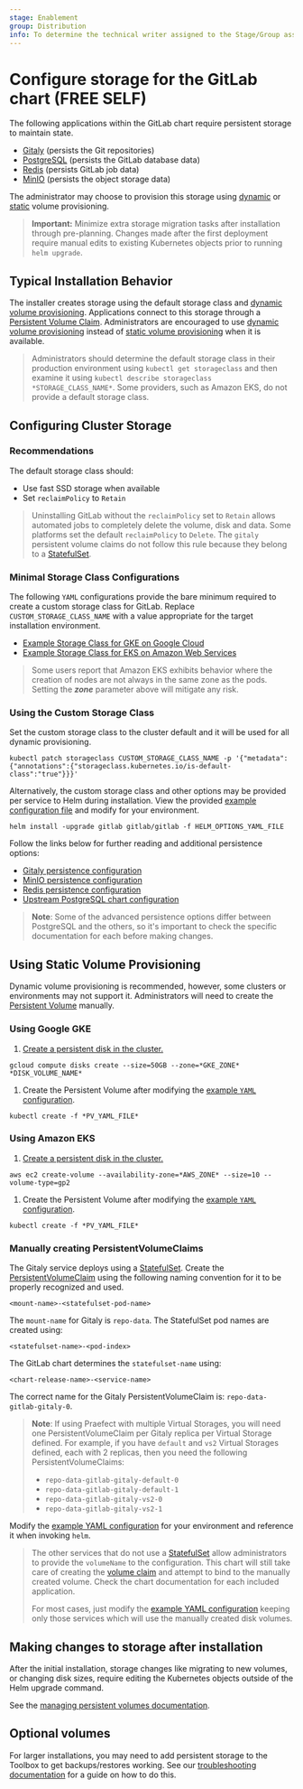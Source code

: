 ```yaml
---
stage: Enablement
group: Distribution
info: To determine the technical writer assigned to the Stage/Group associated with this page, see https://about.gitlab.com/handbook/engineering/ux/technical-writing/#designated-technical-writers
---
```


# Configure storage for the GitLab chart **(FREE SELF)**

The following applications within the GitLab chart require persistent storage to maintain state.

- [Gitaly](../charts/gitlab/gitaly/index.md) (persists the Git repositories)
- [PostgreSQL](https://github.com/bitnami/charts/tree/master/bitnami/postgresql) (persists the GitLab database data)
- [Redis](https://github.com/bitnami/charts/tree/master/bitnami/redis) (persists GitLab job data)
- [MinIO](../charts/minio/index.md) (persists the object storage data)

The administrator may choose to provision this storage using [dynamic](https://kubernetes.io/docs/concepts/storage/persistent-volumes/#dynamic) or [static](https://kubernetes.io/docs/concepts/storage/persistent-volumes/#static) volume provisioning.

> **Important:** Minimize extra storage migration tasks after installation through pre-planning. Changes made
> after the first deployment require manual edits to existing Kubernetes objects prior to running `helm upgrade`.

## Typical Installation Behavior

The installer creates storage using the default storage class and [dynamic volume provisioning](https://kubernetes.io/docs/concepts/storage/persistent-volumes/#dynamic). Applications
connect to this storage through a [Persistent Volume Claim](https://kubernetes.io/docs/concepts/storage/persistent-volumes/#persistentvolumeclaims). Administrators are encouraged to use [dynamic volume provisioning](https://kubernetes.io/docs/concepts/storage/persistent-volumes/#dynamic)
instead of [static volume provisioning](https://kubernetes.io/docs/concepts/storage/persistent-volumes/#static) when it is available.

> Administrators should determine the default storage class in their production environment using `kubectl get storageclass`
> and then examine it using `kubectl describe storageclass *STORAGE_CLASS_NAME*`. Some providers, such as Amazon EKS, do not provide a default storage class.

## Configuring Cluster Storage

### Recommendations

The default storage class should:

- Use fast SSD storage when available
- Set `reclaimPolicy` to `Retain`

> Uninstalling GitLab without the `reclaimPolicy` set to `Retain` allows automated jobs to completely delete the volume, disk and data.
> Some platforms set the default `reclaimPolicy` to `Delete`. The `gitaly` persistent volume claims do not follow this rule because
> they belong to a [StatefulSet](https://kubernetes.io/docs/concepts/workloads/controllers/statefulset/).

### Minimal Storage Class Configurations

The following `YAML` configurations provide the bare minimum required to create a custom storage class for GitLab. Replace
`CUSTOM_STORAGE_CLASS_NAME` with a value appropriate for the target installation environment.

- [Example Storage Class for GKE on Google Cloud](https://gitlab.com/gitlab-org/charts/gitlab/blob/master/examples/storage/gke_storage_class.yml)
- [Example Storage Class for EKS on Amazon Web Services](https://gitlab.com/gitlab-org/charts/gitlab/blob/master/examples/storage/eks_storage_class.yml)

> Some users report that Amazon EKS exhibits behavior where the creation of nodes are not always
> in the same zone as the pods. Setting the ***zone*** parameter above will mitigate any risk.

### Using the Custom Storage Class

Set the custom storage class to the cluster default and it will be used for all dynamic provisioning.

```shell
kubectl patch storageclass CUSTOM_STORAGE_CLASS_NAME -p '{"metadata": {"annotations":{"storageclass.kubernetes.io/is-default-class":"true"}}}'
```

Alternatively, the custom storage class and other options may be provided per service to Helm during installation. View
the provided [example configuration file](https://gitlab.com/gitlab-org/charts/gitlab/blob/master/examples/storage/helm_options.yml) and modify for your environment.

```shell
helm install -upgrade gitlab gitlab/gitlab -f HELM_OPTIONS_YAML_FILE
```

Follow the links below for further reading and additional persistence options:

- [Gitaly persistence configuration](../charts/gitlab/gitaly/index.md#git-repository-persistence)
- [MinIO persistence configuration](../charts/minio/index.md#persistence)
- [Redis persistence configuration](https://github.com/bitnami/charts/tree/master/bitnami/redis#persistence)
- [Upstream PostgreSQL chart configuration](https://github.com/bitnami/charts/tree/master/bitnami/postgresql#configuration-and-installation-details)

> **Note**: Some of the advanced persistence options differ between PostgreSQL and the others, so it's important to check
> the specific documentation for each before making changes.

## Using Static Volume Provisioning

Dynamic volume provisioning is recommended, however, some clusters or environments may not support it. Administrators
will need to create the [Persistent Volume](https://kubernetes.io/docs/concepts/storage/persistent-volumes/#persistent-volumes) manually.

### Using Google GKE

1. [Create a persistent disk in the cluster.](https://kubernetes.io/docs/concepts/storage/volumes/#creating-a-pd)

```shell
gcloud compute disks create --size=50GB --zone=*GKE_ZONE* *DISK_VOLUME_NAME*
```

1. Create the Persistent Volume after modifying the [example `YAML` configuration](https://gitlab.com/gitlab-org/charts/gitlab/blob/master/examples/storage/gke_pv_example.yml).

```shell
kubectl create -f *PV_YAML_FILE*
```

### Using Amazon EKS

1. [Create a persistent disk in the cluster.](https://kubernetes.io/docs/concepts/storage/volumes/#creating-an-ebs-volume)

```shell
aws ec2 create-volume --availability-zone=*AWS_ZONE* --size=10 --volume-type=gp2
```

1. Create the Persistent Volume after modifying the [example `YAML` configuration](https://gitlab.com/gitlab-org/charts/gitlab/blob/master/examples/storage/eks_pv_example.yml).

```shell
kubectl create -f *PV_YAML_FILE*
```

### Manually creating PersistentVolumeClaims

The Gitaly service deploys using a [StatefulSet](https://kubernetes.io/docs/concepts/workloads/controllers/statefulset/). Create the [PersistentVolumeClaim](https://kubernetes.io/docs/concepts/storage/persistent-volumes/#persistentvolumeclaims)
using the following naming convention for it to be properly recognized and used.

```plaintext
<mount-name>-<statefulset-pod-name>
```

The `mount-name` for Gitaly is `repo-data`. The StatefulSet pod names are created using:

```plaintext
<statefulset-name>-<pod-index>
```

The GitLab chart determines the `statefulset-name` using:

```plaintext
<chart-release-name>-<service-name>
```

The correct name for the Gitaly PersistentVolumeClaim is: `repo-data-gitlab-gitaly-0`.

> **Note**: If using Praefect with multiple Virtual Storages, you will need one PersistentVolumeClaim
> per Gitaly replica per Virtual Storage defined. For example, if you have `default` and `vs2` Virtual
> Storages defined, each with 2 replicas, then you need the following PersistentVolumeClaims:
>
> - `repo-data-gitlab-gitaly-default-0`
> - `repo-data-gitlab-gitaly-default-1`
> - `repo-data-gitlab-gitaly-vs2-0`
> - `repo-data-gitlab-gitaly-vs2-1`

Modify the [example YAML configuration](https://gitlab.com/gitlab-org/charts/gitlab/blob/master/examples/storage/gitaly_persistent_volume_claim.yml) for your environment and reference it when invoking `helm`.

> The other services that do not use a [StatefulSet](https://kubernetes.io/docs/concepts/workloads/controllers/statefulset/) allow administrators to provide the `volumeName`
> to the configuration. This chart will still take care of creating the [volume claim](https://kubernetes.io/docs/concepts/storage/persistent-volumes/#persistentvolumeclaims) and attempt to bind
> to the manually created volume. Check the chart documentation for each included application.
>
> For most cases, just modify the [example YAML configuration](https://gitlab.com/gitlab-org/charts/gitlab/blob/master/examples/storage/use_manual_volumes.yml) keeping only those services which
> will use the manually created disk volumes.

## Making changes to storage after installation

After the initial installation, storage changes like migrating to new volumes,
or changing disk sizes, require editing the Kubernetes objects outside of the
Helm upgrade command.

See the [managing persistent volumes documentation](../advanced/persistent-volumes/index.md).

## Optional volumes

For larger installations, you may need to add persistent storage to the Toolbox to get backups/restores working. See our [troubleshooting documentation](../backup-restore/index.md#pod-eviction-issues) for a guide on how to do this.
